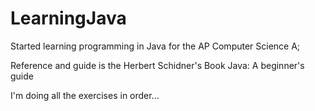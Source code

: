 # LearningJava
Started learning programming in Java for the AP Computer Science A;

Reference and guide is the Herbert Schidner's Book Java: A beginner's guide 

I'm doing all the exercises in order...
